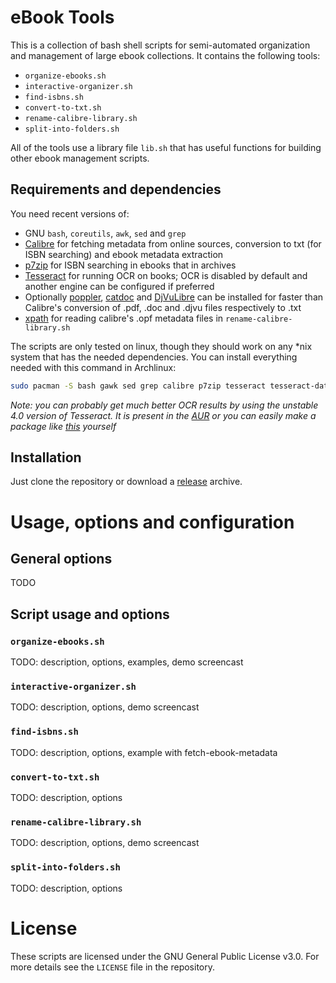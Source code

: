 # eBook Tools

This is a collection of bash shell scripts for semi-automated organization and management of large ebook collections. It contains the following tools:

<!--- TODO: short description of each tools --->

- `organize-ebooks.sh`
- `interactive-organizer.sh`
- `find-isbns.sh`
- `convert-to-txt.sh`
- `rename-calibre-library.sh`
- `split-into-folders.sh`

All of the tools use a library file `lib.sh` that has useful functions for building other ebook management scripts.

<!---
## Demo

TODO: screencast
--->

## Requirements and dependencies

You need recent versions of:
- GNU `bash`, `coreutils`, `awk`, `sed` and `grep`
- [Calibre](https://calibre-ebook.com/) for fetching metadata from online sources, conversion to txt (for ISBN searching) and ebook metadata extraction
- [p7zip](https://sourceforge.net/projects/p7zip/) for ISBN searching in ebooks that in archives
- [Tesseract](https://github.com/tesseract-ocr/tesseract) for running OCR on books; OCR is disabled by default and another engine can be configured if preferred
- Optionally [poppler](https://poppler.freedesktop.org), [catdoc](http://www.wagner.pp.ru/~vitus/software/catdoc/) and [DjVuLibre](http://djvu.sourceforge.net/) can be installed for faster than Calibre's conversion of .pdf, .doc and .djvu files respectively to .txt
- [xpath](https://metacpan.org/release/XML-XPath) for reading calibre's .opf metadata files in `rename-calibre-library.sh`

The scripts are only tested on linux, though they should work on any *nix system that has the needed dependencies. You can install everything needed with this command in Archlinux:
```bash
sudo pacman -S bash gawk sed grep calibre p7zip tesseract tesseract-data-eng perl-xml-xpath poppler catdoc djvulibre
```

*Note: you can probably get much better OCR results by using the unstable 4.0 version of Tesseract. It is present in the [AUR](https://aur.archlinux.org/packages/tesseract-git/) or you can easily make a package like [this](https://github.com/na--/custom-archlinux-packages/blob/master/tesseract-4-bundle-git/PKGBUILD) yourself*

## Installation

Just clone the repository or download a [release](https://github.com/na--/ebook-tools/releases) archive.


# Usage, options and configuration

## General options

TODO

## Script usage and options

### `organize-ebooks.sh`

TODO: description, options, examples, demo screencast

### `interactive-organizer.sh`

TODO: description, options, demo screencast

### `find-isbns.sh`

TODO: description, options, example with fetch-ebook-metadata

### `convert-to-txt.sh`

TODO: description, options

### `rename-calibre-library.sh`

TODO: description, options, demo screencast

### `split-into-folders.sh`

TODO: description, options

# License

These scripts are licensed under the GNU General Public License v3.0. For more details see the `LICENSE` file in the repository.